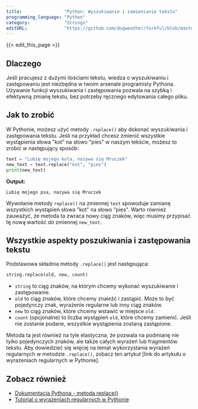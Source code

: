 ```yaml
---
title:                "Python: Wyszukiwanie i zamienianie tekstu"
programming_language: "Python"
category:             "Strings"
editURL:              "https://github.com/dogweather/forkful/blob/master/content/pl/python/searching-and-replacing-text.md"
---
```


{{< edit_this_page >}}

## Dlaczego

Jeśli pracujesz z dużymi ilościami tekstu, wiedza o wyszukiwaniu i zastępowaniu jest niezbędna w twoim arsenale programisty Pythona. Używanie funkcji wyszukiwania i zastępowania pozwala na szybką i efektywną zmianę tekstu, bez potrzeby ręcznego edytowania całego pliku.

## Jak to zrobić

W Pythonie, możesz użyć metody `.replace()` aby dokonać wyszukiwania i zastępowania tekstu. Jeśli na przykład chcesz zmienić wszystkie wystąpienia słowa "kot" na słowo "pies" w naszym tekście, możesz to zrobić w następujący sposób:

```Python
text = "Lubię mojego kota, nazywa się Mruczek"
new_text = text.replace("kot", "pies")
print(new_text)
```
**Output:**
```
Lubię mojego psa, nazywa się Mruczek
```
Wywołanie metody `replace()` na zmiennej `text` spowoduje zamianę wszystkich wystąpień słowa "kot" na słowo "pies". Warto również zauważyć, że metoda ta zwraca nowy ciąg znaków, więc musimy przypisać tę nową wartość do zmiennej `new_text`.

## Wszystkie aspekty poszukiwania i zastępowania tekstu

Podstawowa składnia metody `.replace()` jest następująca:

```Python
string.replace(old, new, count)
```

- `string` to ciąg znaków, na którym chcemy wykonać wyszukiwanie i zastępowanie.
- `old` to ciąg znaków, które chcemy znaleźć i zastąpić. Może to być pojedynczy znak, wyrażenie regularne lub inny ciąg znaków.
- `new` to ciąg znaków, które chcemy wstawić w miejsce `old`.
- `count` (opcjonalne) to liczba wystąpień `old`, które chcemy zamienić. Jeśli nie zostanie podane, wszystkie wystąpienia zostaną zastąpione.

Metoda ta jest również na tyle elastyczna, że pozwala na podmianę nie tylko pojedynczych znaków, ale także całych wyrażeń lub fragmentów tekstu. Aby dowiedzieć się więcej na temat wykorzystania wyrażeń regularnych w metodzie `.replace()`, zobacz ten artykuł [link do artykułu o wyrażeniach regularnych w Pythonie].

## Zobacz również

- [Dokumentacja Pythona - metoda replace()](https://docs.python.org/3/library/stdtypes.html#str.replace)
- [Tutorial o wyrażeniach regularnych w Pythonie](https://www.programiz.com/python-programming/regex)